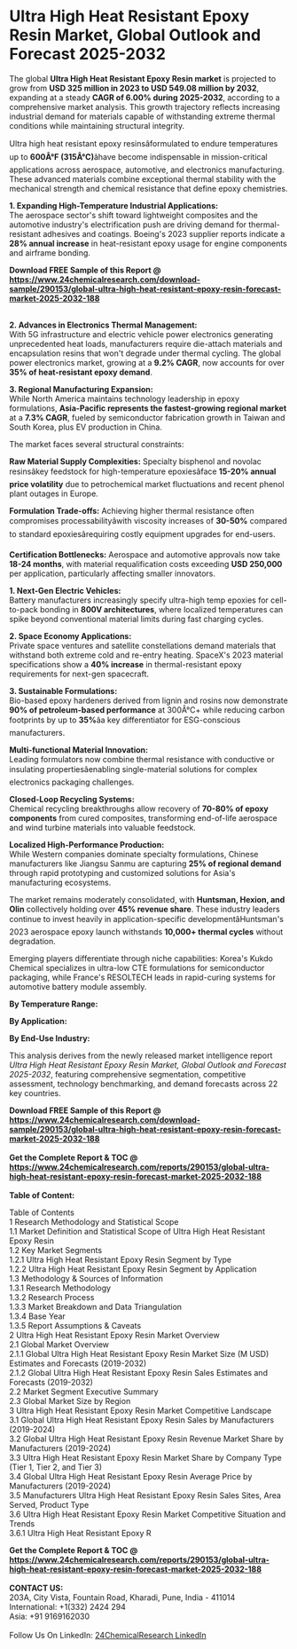 <h1>Ultra High Heat Resistant Epoxy Resin Market, Global Outlook and Forecast 2025-2032</h1><p>The global <strong>Ultra High Heat Resistant Epoxy Resin market</strong> is projected to grow from <strong>USD 325 million in 2023 to USD 549.08 million by 2032</strong>, expanding at a steady <strong>CAGR of 6.00% during 2025-2032</strong>, according to a comprehensive market analysis. This growth trajectory reflects increasing industrial demand for materials capable of withstanding extreme thermal conditions while maintaining structural integrity.</p><p>Ultra high heat resistant epoxy resinsâformulated to endure temperatures up to <strong>600Â°F (315Â°C)</strong>âhave become indispensable in mission-critical applications across aerospace, automotive, and electronics manufacturing. These advanced materials combine exceptional thermal stability with the mechanical strength and chemical resistance that define epoxy chemistries.</p><p><strong>1. Expanding High-Temperature Industrial Applications:</strong><br>
The aerospace sector's shift toward lightweight composites and the automotive industry's electrification push are driving demand for thermal-resistant adhesives and coatings. Boeing's 2023 supplier reports indicate a <strong>28% annual increase</strong> in heat-resistant epoxy usage for engine components and airframe bonding.</p><div><b>Download FREE Sample of this Report @ 
            <a href="https://www.24chemicalresearch.com/download-sample/290153/global-ultra-high-heat-resistant-epoxy-resin-forecast-market-2025-2032-188">
            https://www.24chemicalresearch.com/download-sample/290153/global-ultra-high-heat-resistant-epoxy-resin-forecast-market-2025-2032-188</a></b></div><br><p><strong>2. Advances in Electronics Thermal Management:</strong><br>
With 5G infrastructure and electric vehicle power electronics generating unprecedented heat loads, manufacturers require die-attach materials and encapsulation resins that won't degrade under thermal cycling. The global power electronics market, growing at a <strong>9.2% CAGR</strong>, now accounts for over <strong>35% of heat-resistant epoxy demand</strong>.</p><p><strong>3. Regional Manufacturing Expansion:</strong><br>
While North America maintains technology leadership in epoxy formulations, <strong>Asia-Pacific represents the fastest-growing regional market</strong> at a <strong>7.3% CAGR</strong>, fueled by semiconductor fabrication growth in Taiwan and South Korea, plus EV production in China.</p><p>The market faces several structural constraints:</p><p><strong>Raw Material Supply Complexities:</strong> Specialty bisphenol and novolac resinsâkey feedstock for high-temperature epoxiesâface <strong>15-20% annual price volatility</strong> due to petrochemical market fluctuations and recent phenol plant outages in Europe.</p><p><strong>Formulation Trade-offs:</strong> Achieving higher thermal resistance often compromises processabilityâwith viscosity increases of <strong>30-50%</strong> compared to standard epoxiesârequiring costly equipment upgrades for end-users.</p><p><strong>Certification Bottlenecks:</strong> Aerospace and automotive approvals now take <strong>18-24 months</strong>, with material requalification costs exceeding <strong>USD 250,000</strong> per application, particularly affecting smaller innovators.</p><p><strong>1. Next-Gen Electric Vehicles:</strong><br>
Battery manufacturers increasingly specify ultra-high temp epoxies for cell-to-pack bonding in <strong>800V architectures</strong>, where localized temperatures can spike beyond conventional material limits during fast charging cycles.</p><p><strong>2. Space Economy Applications:</strong><br>
Private space ventures and satellite constellations demand materials that withstand both extreme cold and re-entry heating. SpaceX's 2023 material specifications show a <strong>40% increase</strong> in thermal-resistant epoxy requirements for next-gen spacecraft.</p><p><strong>3. Sustainable Formulations:</strong><br>
Bio-based epoxy hardeners derived from lignin and rosins now demonstrate <strong>90% of petroleum-based performance</strong> at 300Â°C+ while reducing carbon footprints by up to <strong>35%</strong>âa key differentiator for ESG-conscious manufacturers.</p><p><strong>Multi-functional Material Innovation:</strong><br>
    Leading formulators now combine thermal resistance with conductive or insulating propertiesâenabling single-material solutions for complex electronics packaging challenges.</p><p><strong>Closed-Loop Recycling Systems:</strong><br>
    Chemical recycling breakthroughs allow recovery of <strong>70-80% of epoxy components</strong> from cured composites, transforming end-of-life aerospace and wind turbine materials into valuable feedstock.</p><p><strong>Localized High-Performance Production:</strong><br>
    While Western companies dominate specialty formulations, Chinese manufacturers like Jiangsu Sanmu are capturing <strong>25% of regional demand</strong> through rapid prototyping and customized solutions for Asia's manufacturing ecosystems.</p><p>The market remains moderately consolidated, with <strong>Huntsman, Hexion, and Olin</strong> collectively holding over <strong>45% revenue share</strong>. These industry leaders continue to invest heavily in application-specific developmentâHuntsman's 2023 aerospace epoxy launch withstands <strong>10,000+ thermal cycles</strong> without degradation.</p><p>Emerging players differentiate through niche capabilities: Korea's Kukdo Chemical specializes in ultra-low CTE formulations for semiconductor packaging, while France's RESOLTECH leads in rapid-curing systems for automotive battery module assembly.</p><p><strong>By Temperature Range:</strong></p><p><strong>By Application:</strong></p><p><strong>By End-Use Industry:</strong></p><p>This analysis derives from the newly released market intelligence report <em>Ultra High Heat Resistant Epoxy Resin Market, Global Outlook and Forecast 2025-2032</em>, featuring comprehensive segmentation, competitive assessment, technology benchmarking, and demand forecasts across 22 key countries.</p><div><b>Download FREE Sample of this Report @ 
            <a href="https://www.24chemicalresearch.com/download-sample/290153/global-ultra-high-heat-resistant-epoxy-resin-forecast-market-2025-2032-188">
            https://www.24chemicalresearch.com/download-sample/290153/global-ultra-high-heat-resistant-epoxy-resin-forecast-market-2025-2032-188</a></b></div><br><div><b>Get the Complete Report & TOC @ 
            <a href="https://www.24chemicalresearch.com/reports/290153/global-ultra-high-heat-resistant-epoxy-resin-forecast-market-2025-2032-188">
            https://www.24chemicalresearch.com/reports/290153/global-ultra-high-heat-resistant-epoxy-resin-forecast-market-2025-2032-188</a></b></div><br>
            <b>Table of Content:</b><p>Table of Contents<br />
1 Research Methodology and Statistical Scope<br />
1.1 Market Definition and Statistical Scope of Ultra High Heat Resistant Epoxy Resin<br />
1.2 Key Market Segments<br />
1.2.1 Ultra High Heat Resistant Epoxy Resin Segment by Type<br />
1.2.2 Ultra High Heat Resistant Epoxy Resin Segment by Application<br />
1.3 Methodology & Sources of Information<br />
1.3.1 Research Methodology<br />
1.3.2 Research Process<br />
1.3.3 Market Breakdown and Data Triangulation<br />
1.3.4 Base Year<br />
1.3.5 Report Assumptions & Caveats<br />
2 Ultra High Heat Resistant Epoxy Resin Market Overview<br />
2.1 Global Market Overview<br />
2.1.1 Global Ultra High Heat Resistant Epoxy Resin Market Size (M USD) Estimates and Forecasts (2019-2032)<br />
2.1.2 Global Ultra High Heat Resistant Epoxy Resin Sales Estimates and Forecasts (2019-2032)<br />
2.2 Market Segment Executive Summary<br />
2.3 Global Market Size by Region<br />
3 Ultra High Heat Resistant Epoxy Resin Market Competitive Landscape<br />
3.1 Global Ultra High Heat Resistant Epoxy Resin Sales by Manufacturers (2019-2024)<br />
3.2 Global Ultra High Heat Resistant Epoxy Resin Revenue Market Share by Manufacturers (2019-2024)<br />
3.3 Ultra High Heat Resistant Epoxy Resin Market Share by Company Type (Tier 1, Tier 2, and Tier 3)<br />
3.4 Global Ultra High Heat Resistant Epoxy Resin Average Price by Manufacturers (2019-2024)<br />
3.5 Manufacturers Ultra High Heat Resistant Epoxy Resin Sales Sites, Area Served, Product Type<br />
3.6 Ultra High Heat Resistant Epoxy Resin Market Competitive Situation and Trends<br />
3.6.1 Ultra High Heat Resistant Epoxy R</p><div><b>Get the Complete Report & TOC @ 
            <a href="https://www.24chemicalresearch.com/reports/290153/global-ultra-high-heat-resistant-epoxy-resin-forecast-market-2025-2032-188">
            https://www.24chemicalresearch.com/reports/290153/global-ultra-high-heat-resistant-epoxy-resin-forecast-market-2025-2032-188</a></b></div><br><b>CONTACT US:</b><br>
            203A, City Vista, Fountain Road, Kharadi, Pune, India - 411014<br>
            International: +1(332) 2424 294<br>
            Asia: +91 9169162030 <br><br>
            Follow Us On LinkedIn: <a href="https://www.linkedin.com/company/24chemicalresearch/">24ChemicalResearch LinkedIn</a>